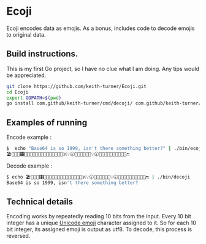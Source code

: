 # Ecoji

Ecoji encodes data as emojis.  As a bonus, includes code to decode emojis to original data. 

## Build instructions.

This is my first Go project, so I have no clue what I am doing.  Any tips would be appreciated.

```bash
git clone https://github.com/keith-turner/Ecoji.git
cd Ecoji
export GOPATH=$(pwd)
go install com.github/keith-turner/cmd/decoji/ com.github/keith-turner/cmd/ecoji/
```

## Examples of running

Encode example :

```bash
$  echo "Base64 is so 1999, isn't there something better?" | ./bin/ecoji
🏖📧🎦🐆🎛📖🔭🚙💝😻🆖🐉🎱🤽🚁🌱💝😫💭🇵💡🕣🐬🔶🍉🚯🦎🐵💡🕣🔬🔸🍉📶🐭🌼👥🚜🥯📐🔚
```

Decode example :

```bash
$ echo 🏖📧🎦🐆🎛📖🔭🚙💝😻🆖🐉🎱🤽🚁🌱💝😫💭🇵💡🕣🐬🔶🍉🚯🦎🐵💡🕣🔬🔸🍉📶🐭🌼👥🚜🥯📐🔚 | ./bin/decoji
Base64 is so 1999, isn't there something better?
```

## Technical details

Encoding works by repeatedly reading 10 bits from the input.  Every 10 bit
integer has a unique [Unicode emoji][emoji] character assigned to it.  So for
each 10 bit integer, its assigned emoji is output as utf8.  To decode, this
process is reversed.

[emoji]: https://unicode.org/emoji/
